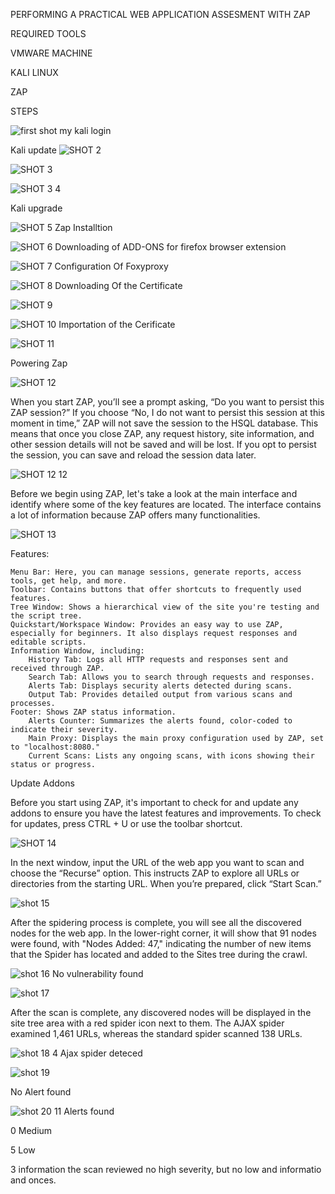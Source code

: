 
PERFORMING A PRACTICAL WEB APPLICATION ASSESMENT WITH ZAP

REQUIRED TOOLS

VMWARE MACHINE

KALI LINUX

ZAP

STEPS




![first shot](https://github.com/user-attachments/assets/47871252-ab6c-415d-98db-6b37edb6bbc1)
my kali login


Kali update
![SHOT 2](https://github.com/user-attachments/assets/4bdad937-0028-4468-90c2-4b597277361d)


![SHOT 3](https://github.com/user-attachments/assets/8a0d8496-1efe-470d-97c3-f3b1fba5908f)



![SHOT 3   4](https://github.com/user-attachments/assets/6ec8457a-58f8-4169-9bed-ebd8e8addcbb)

  Kali upgrade

![SHOT 5](https://github.com/user-attachments/assets/c8095383-baa3-410d-98dd-d5800bb6d3ec)
Zap Installtion


![SHOT 6](https://github.com/user-attachments/assets/41916daa-5363-4fe3-9d1f-32a4bc06c5cd)
Downloading of ADD-ONS for firefox browser extension


![SHOT 7](https://github.com/user-attachments/assets/a3a46608-ceb6-469c-917f-0eb650d82c47)
Configuration Of Foxyproxy


![SHOT 8](https://github.com/user-attachments/assets/4674ddbb-23cf-43b2-8f6a-2686d86dbecd)
Downloading Of the Certificate 


![SHOT 9](https://github.com/user-attachments/assets/28f8fe7b-d7fd-4243-8c7f-d034bc60c595)


![SHOT 10](https://github.com/user-attachments/assets/aadc630a-e5cb-4d1f-bf74-d7fdd259ea09)
Importation  of the Cerificate



![SHOT 11](https://github.com/user-attachments/assets/b474e0a7-ef2b-4287-a6c3-6a7f3bfc0c8c)

Powering Zap





![SHOT 12](https://github.com/user-attachments/assets/a6449c2e-3b9b-4956-a1cb-52eed1eeec46)

When you start ZAP, you’ll see a prompt asking, “Do you want to persist this ZAP session?” If you choose “No, I do not want to persist this session at this moment in time,” ZAP will not save the session to the HSQL database. This means that once you close ZAP, any request history, site information, and other session details will not be saved and will be lost. If you opt to persist the session, you can save and reload the session data later.



![SHOT 12   12](https://github.com/user-attachments/assets/37a9a20e-31cb-495f-95b1-b7b2af061aeb)

Before we begin using ZAP, let's take a look at the main interface and identify where some of the key features are located. The interface contains a lot of information because ZAP offers many functionalities.


![SHOT 13](https://github.com/user-attachments/assets/86bbe0f4-343f-4167-a484-3e9a7ce867b4)


Features:

    Menu Bar: Here, you can manage sessions, generate reports, access tools, get help, and more.
    Toolbar: Contains buttons that offer shortcuts to frequently used features.
    Tree Window: Shows a hierarchical view of the site you're testing and the script tree.
    Quickstart/Workspace Window: Provides an easy way to use ZAP, especially for beginners. It also displays request responses and editable scripts.
    Information Window, including:
        History Tab: Logs all HTTP requests and responses sent and received through ZAP.
        Search Tab: Allows you to search through requests and responses.
        Alerts Tab: Displays security alerts detected during scans.
        Output Tab: Provides detailed output from various scans and processes.
    Footer: Shows ZAP status information.
        Alerts Counter: Summarizes the alerts found, color-coded to indicate their severity.
        Main Proxy: Displays the main proxy configuration used by ZAP, set to "localhost:8080."
        Current Scans: Lists any ongoing scans, with icons showing their status or progress.

Update Addons

Before you start using ZAP, it's important to check for and update any addons to ensure you have the latest features and improvements. To check for updates, press CTRL + U or use the toolbar shortcut.




![SHOT 14](https://github.com/user-attachments/assets/b1b765c4-cceb-4eeb-af91-38fb74217347)

In the next window, input the URL of the web app you want to scan and choose the “Recurse” option. This instructs ZAP to explore all URLs or directories from the starting URL. When you’re prepared, click “Start Scan.”




![shot 15](https://github.com/user-attachments/assets/333857e4-d13e-41ec-a1db-b70bfbb3de29)


After the spidering process is complete, you will see all the discovered nodes for the web app. In the lower-right corner, it will show that 91 nodes were found, with "Nodes Added: 47," indicating the number of new items that the Spider has located and added to the Sites tree during the crawl.



![shot 16](https://github.com/user-attachments/assets/b1a776da-54e1-42cd-bae8-59cfa9ad8daa)
No vulnerability found



![shot 17](https://github.com/user-attachments/assets/0d12115a-d95b-416e-829b-4f6812941801)

After the scan is complete, any discovered nodes will be displayed in the site tree area with a red spider icon next to them. The AJAX spider examined 1,461 URLs, whereas the standard spider scanned 138 URLs.



![shot 18](https://github.com/user-attachments/assets/3415947f-3640-454c-9fbd-d33f1bacc0e1)
4 Ajax spider deteced


![shot 19](https://github.com/user-attachments/assets/99301f0d-ddc2-4ef9-8e46-b77efc483ff2)

 No Alert found



 ![shot 20](https://github.com/user-attachments/assets/2a8d5168-f505-4e4b-9a5b-c060208c5593)
11 Alerts found

0 Medium

5 Low

3 information
the scan reviewed no high severity, but no low and informatio and onces.

 





